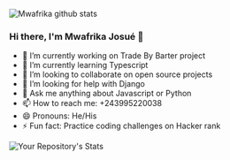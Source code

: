 

![Mwafrika github stats](https://github-readme-stats.vercel.app/api?username=mwafrika&show_icons=true&hide_border=true&title_color=ffffff&icon_color=bb2acf&text_color=daf7dc&bg_color=151515)

### Hi there, I'm Mwafrika Josué 👋

 - 🔭 I’m currently working on Trade By Barter project
 - 🌱 I’m currently learning Typescript
 - 👯 I’m looking to collaborate on open source projects
 - 🤔 I’m looking for help with Django
 - 💬 Ask me anything about Javascript or Python
 - 📫 How to reach me: +243995220038
 - 😄 Pronouns: He/His
 - ⚡ Fun fact: Practice coding challenges on Hacker rank

![Your Repository's Stats](https://github-readme-stats.vercel.app/api/top-langs/?username=mwafrika&theme=blue-green)
